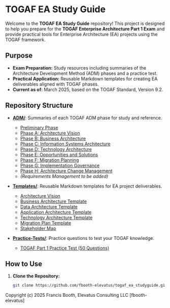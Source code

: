 # TOGAF EA Study Guide

Welcome to the **TOGAF EA Study Guide** repository! This project is designed to help you prepare for the **TOGAF Enterprise Architecture Part 1 Exam** and provide practical tools for Enterprise Architecture (EA) projects using the TOGAF framework.

## Purpose
- **Exam Preparation:** Study resources including summaries of the Architecture Development Method (ADM) phases and a practice test.
- **Practical Application:** Reusable Markdown templates for creating EA deliverables aligned with TOGAF phases.
- **Current as of:** March 2025, based on the TOGAF Standard, Version 9.2.

## Repository Structure
- **[ADM/](ADM/README.md)**: Summaries of each TOGAF ADM phase for study and reference.
  - [Preliminary Phase](ADM/Preliminary.md)
  - [Phase A: Architecture Vision](ADM/Phase-A_Architecture-Vision.md)
  - [Phase B: Business Architecture](ADM/Phase-B_Business-Vision.md)
  - [Phase C: Information Systems Architecture](ADM/Phase-C_Information-Systems-Architecture.md)
  - [Phase D: Technology Architecture](ADM/Phase-D_Technology-Architecture.md)
  - [Phase E: Opportunities and Solutions](ADM/Phase-E_Opportunities-and-Solutions.md)
  - [Phase F: Migration Planning](ADM/Phase-F_Migration-Planning.md)
  - [Phase G: Implementation Governance](ADM/Phase-G_Implementation-Governance.md)
  - [Phase H: Architecture Change Management](ADM/Phase-H_Architecture-Change-Management.md)
  - *(Requirements Management to be added)*

- **[Templates/](Templates/)**: Reusable Markdown templates for EA project deliverables.
  - [Architecture Vision](Templates/Architecture-Vision.md)
  - [Business Architecture Template](Templates/Business-Architecture-Template.md)
  - [Data Architecture Template](Templates/Data-Architecture-Template.md)
  - [Application Architecture Template](Templates/Application-Architecture-Template.md)
  - [Technology Architecture Template](Templates/Technology-Architecture-Template.md)
  - [Migration Plan Template](Templates/Migration-Plan-Template.md)
  - [Stakeholder Map](Templates/Stakeholder-Map.md)

- **[Practice-Tests/](Practice-Tests/)**: Practice questions to test your TOGAF knowledge.
  - [TOGAF Part 1 Practice Test (50 Questions)](Practice-Tests/TOGAF-Part1-Practice-Test.md)

## How to Use
1. **Clone the Repository:** 
   ```bash
   git clone https://github.com/fbooth-elevatus/togaf_ea_studyguide.git
   
Copyright (c) 2025 Francis Booth, Elevatus Consulting LLC [fbooth-elevatus]